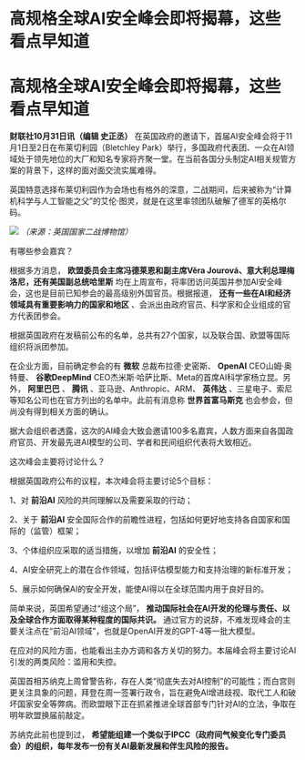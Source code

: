 # 高规格全球AI安全峰会即将揭幕，这些看点早知道

# 高规格全球AI安全峰会即将揭幕，这些看点早知道

**财联社10月31日讯（编辑 史正丞）** 在英国政府的邀请下，首届AI安全峰会将于11月1日至2日在布莱切利园（Bletchley
Park）举行，多国政府代表团、一众在AI领域处于领先地位的大厂和知名专家将齐聚一堂。在当前各国分头制定AI相关规管方案的背景下，这样的面对面交流实属难得。

英国特意选择布莱切利园作为会场也有格外的深意，二战期间，后来被称为“计算机科学与人工智能之父”的艾伦·图灵，就是在这里率领团队破解了德军的英格尔码。

![](https://inews.gtimg.com/om_bt/OnCbY6PeeKJ5ZAu4IzJ5zREAnXv5m9CHoAzNMFhRWmX98AA/1000)
_（来源：英国国家二战博物馆）_

有哪些参会嘉宾？

根据多方消息， **欧盟委员会主席冯德莱恩和副主席Věra Jourová、意大利总理梅洛尼，还有美国副总统哈里斯**
均在上周宣布，将率团访问英国并参加AI安全峰会，这也是目前已知参会的最高级别外国官员。根据报道， **还有一些在AI和经济领域具有重要影响力的国家和地区**
、会派出由政府官员、科学家和企业组成的官方代表团参会。

根据英国政府在发稿前公布的名单，总共有27个国家，以及联合国、欧盟等国际组织将派团参加。

在企业方面，目前确定参会的有 **微软** 总裁布拉德·史密斯、 **OpenAI** CEO山姆·奥特曼、 **谷歌DeepMind**
CEO杰米斯·哈萨比斯、Meta的首席AI科学家杨立昆。另外， **阿里巴巴** 、 **腾讯** 、亚马逊、Anthropic、ARM、 **英伟达**
、三星电子、索尼等知名公司也在官方列出的名单中。此前有消息称 **世界首富马斯克** 也会参会，但尚没有得到相关方面的确认。

据大会组织者透露，这次的AI峰会大致会邀请100多名嘉宾，人数方面来自各国政府官员、开发最先进AI模型的公司、学者和民间组织代表将大致相近。

这次峰会主要将讨论什么？

根据英国政府公布的议程，本次峰会将主要讨论5个目标：

1、对 **前沿AI** 风险的共同理解以及需要采取的行动；

2、关于 **前沿AI** 安全国际合作的前瞻性进程，包括如何更好地支持各自国家和国际的（监管）框架；

3、个体组织应采取的适当措施，以增加 **前沿AI** 的安全性；

4、AI安全研究上的潜在合作领域，包括评估模型能力和支持治理的新标准开发；

5、展示如何确保AI的安全开发，能使AI得以在全球范围内用于良好目的。

简单来说，英国希望通过“组这个局”， **推动国际社会在AI开发的伦理与责任、以及全球合作方面取得某种程度的国际共识。**
通过官方的说辞，不难发现峰会的主要关注点在“前沿AI领域”，也就是OpenAI开发的GPT-4等一批大模型。

在应对的风险方面，也能看出主办方调和各方关切的努力。本届峰会将主要讨论AI引发的两类风险：滥用和失控。

英国首相苏纳克上周曾警告称，存在人类“彻底失去对AI控制”的可能性；而白宫则更关注具象的问题，拜登在周一签署行政令，旨在避免AI增进歧视、取代工人和破坏国家安全等弊病。而欧盟眼下正在抓紧推进全球首部专门针对AI的立法，争取在明年欧盟换届前敲定。

苏纳克此前也提到过， **希望能组建一个类似于IPCC（政府间气候变化专门委员会）的组织，每年发布一份有关AI最新发展和伴生风险的报告。**

